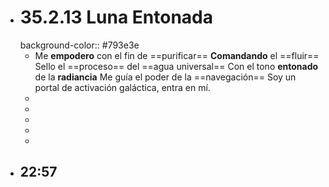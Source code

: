 - # 35.2.13 Luna Entonada
  background-color:: #793e3e
	- Me __empodero__ con el fin de ==purificar==
	  __Comandando__ el ==fluir==
	  Sello el ==proceso== del ==agua universal==
	  Con el tono __entonado__ de la __radiancia__
	  Me guía el poder de la ==navegación==
	  Soy un portal de activación galáctica, entra en mí.
	-
	-
	-
	-
	-
- 22:57
	-